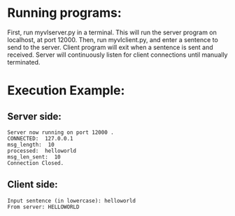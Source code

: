 # Running programs:
First, run myvlserver.py in a terminal. This will run the server program on localhost, at port 12000. Then, run myvlclient.py, and enter a sentence to send to the server. Client program will exit when a sentence is sent and received. Server will continuously listen for client connections until manually terminated. 

# Execution Example: 
## Server side:
    Server now running on port 12000 .
    CONNECTED:  127.0.0.1
    msg_length:  10
    processed:  helloworld
    msg_len_sent:  10
    Connection Closed.
## Client side:
    Input sentence (in lowercase): helloworld
    From server: HELLOWORLD